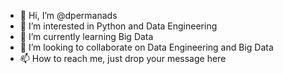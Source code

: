 - 👋 Hi, I’m @dpermanads
- 👀 I’m interested in Python and Data Engineering
- 🌱 I’m currently learning Big Data
- 💞️ I’m looking to collaborate on Data Engineering and Big Data
- 📫 How to reach me, just drop your message here

<!---
dpermanads/dpermanads is a ✨ special ✨ repository because its `README.md` (this file) appears on your GitHub profile.
You can click the Preview link to take a look at your changes.
--->
